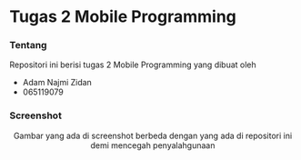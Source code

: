 # Tugas 2 Mobile Programming
### Tentang
Repositori ini berisi tugas 2 Mobile Programming yang dibuat oleh
- Adam Najmi Zidan
- 065119079
### Screenshot
<p align="center">
  Gambar yang ada di screenshot berbeda dengan yang ada di repositori ini demi mencegah penyalahgunaan

</p>

